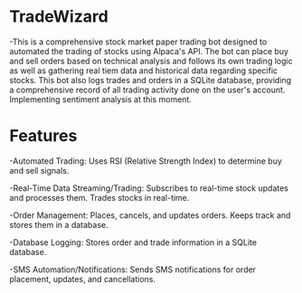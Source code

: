 # TradeWizard
-This is a comprehensive stock market paper trading bot designed to automated the trading of stocks using Alpaca's API. The bot can place buy and sell orders based on technical analysis and follows its own trading logic as well as gathering real tiem data and historical data regarding specific stocks. This bot also logs trades and orders in a SQLite database, providing a comprehensive record of all trading activity done on the user's account. Implementing sentiment analysis at this moment. 

# Features
-Automated Trading: Uses RSI (Relative Strength Index) to determine buy and sell signals.


-Real-Time Data Streaming/Trading: Subscribes to real-time stock updates and processes them. Trades stocks in real-time.


-Order Management: Places, cancels, and updates orders. Keeps track and stores them in a database. 


-Database Logging: Stores order and trade information in a SQLite database.


-SMS Automation/Notifications: Sends SMS notifications for order placement, updates, and cancellations.

